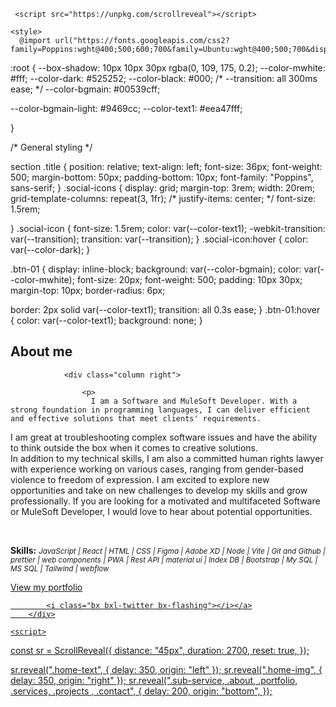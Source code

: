 <!DOCTYPE html>
<html lang="en">
<head>
    <meta charset="UTF-8">
    <meta http-equiv="X-UA-Compatible" content="IE=edge">
    <meta name="viewport" content="width=device-width, initial-scale=1.0">
    <link
      rel="stylesheet"
      href="https://unpkg.com/boxicons@latest/css/boxicons.min.css"
    />
   
     <script src="https://unpkg.com/scrollreveal"></script>
    
    <style>
      @import url("https://fonts.googleapis.com/css2?family=Poppins:wght@400;500;600;700&family=Ubuntu:wght@400;500;700&display=swap");

:root {
  --box-shadow: 10px 10px 30px rgba(0, 109, 175, 0.2);
  --color-mwhite: #fff;
  --color-dark: #525252;
  --color-black: #000;
  /* --transition: all 300ms ease; */
  --color-bgmain: #00539cff;
  
  --color-bgmain-light: #9469cc;
  --color-text1: #eea47fff;
  
}

/* General styling */



section .title {
  position: relative;
  text-align: left;
  font-size: 36px;
  font-weight: 500;
  margin-bottom: 50px;
  padding-bottom: 10px;
  font-family: "Poppins", sans-serif;
}
.social-icons {
  display: grid;
  margin-top: 3rem;
  width: 20rem;
  grid-template-columns: repeat(3, 1fr);
  /* justify-items: center; */
  font-size: 1.5rem;

}
.social-icon {
  font-size: 1.5rem;
  color: var(--color-text1);
  -webkit-transition: var(--transition);
  transition: var(--transition);
}
.social-icon:hover {
  color: var(--color-dark);
}




.btn-01 {
  display: inline-block;
  background: var(--color-bgmain);
  color: var(--color-mwhite);
  font-size: 20px;
  font-weight: 500;
  padding: 10px 30px;
  margin-top: 10px;
  border-radius: 6px;

  border: 2px solid var(--color-text1);
  transition: all 0.3s ease;
}
.btn-01:hover {
  color: var(--color-text1);
  background: none;
}
    </style>
</head>
<body>
  
<section class="about" id="about">
        <div class="container-width">
            <h2 class="title">About me</h2>
            <div class="about-content">
                
                <div class="column right">
                    
                    <p>
                      I am a Software and MuleSoft Developer. With a strong foundation in programming languages, I can deliver efficient and effective solutions that meet clients' requirements. 
I am great at troubleshooting complex software issues and have the ability to think outside the box when it comes to creative solutions.
<br>
In addition to my technical skills, I am also a committed human rights lawyer with experience working on various cases, ranging from gender-based violence to freedom of expression.
I am excited to explore new opportunities and take on new challenges to develop my skills and grow professionally.
If you are looking for a motivated and multifaceted Software or MuleSoft Developer, I would love to hear about potential opportunities.
                        </p>
                        <br>
                        <p> <strong>Skills:</strong> <small><i class="italic"> JavaScript | React | HTML | CSS | Figma | Adobe XD | Node | Vite | Git and Github | prettier | web components | PWA | Rest API | material ui | Index DB | Bootstrap | My SQL | MS SQL | Tailwind | webflow </i> </small></p>
                    <a href="https://behailu-weldeyohannes.github.io/portfolio/" target="_blank" rel="noopener noreferrer">View my portfolio</a>
                </div>
            </div>
        </div>
    </section>
<div class="social">
                         <a href="https://github.com/behailu2021" target="_blank" rel="noopener noreferrer">
            <i class="bx bxl-github bx-flashing"></i></a>
                        <a href="https://www.linkedin.com/in/beha" target="_blank" rel="noopener noreferrer" class="social-icon">
            <i class="bx bxl-linkedin-square bx-flashing"></i></a>
         <a href="https://twitter.com/BehailuW" target="_blank" rel="noopener noreferrer" class="social-icon">
            
            <i class="bx bxl-twitter bx-flashing"></i></a>
        </div>
  
    <script>

const sr = ScrollReveal({
  distance: "45px",
  duration: 2700,
  reset: true,
});

sr.reveal(".home-text", { delay: 350, origin: "left" });
sr.reveal(".home-img", { delay: 350, origin: "right" });
sr.reveal(".sub-service, .about, .portfolio, .services, .projects , .contact", {
  delay: 200,
  origin: "bottom",
});
    </script> 
</body>
</html>
